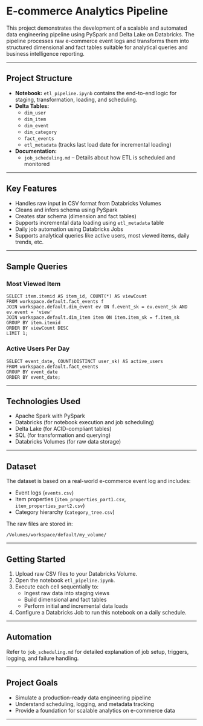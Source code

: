 # E-commerce Analytics Pipeline

This project demonstrates the development of a scalable and automated data engineering pipeline using PySpark and Delta Lake on Databricks. The pipeline processes raw e-commerce event logs and transforms them into structured dimensional and fact tables suitable for analytical queries and business intelligence reporting.

---

## Project Structure

- **Notebook:** `etl_pipeline.ipynb` contains the end-to-end logic for staging, transformation, loading, and scheduling.
- **Delta Tables:**
  - `dim_user`
  - `dim_item`
  - `dim_event`
  - `dim_category`
  - `fact_events`
  - `etl_metadata` (tracks last load date for incremental loading)
- **Documentation:**
  - `job_scheduling.md` – Details about how ETL is scheduled and monitored

---

## Key Features

- Handles raw input in CSV format from Databricks Volumes
- Cleans and infers schema using PySpark
- Creates star schema (dimension and fact tables)
- Supports incremental data loading using `etl_metadata` table
- Daily job automation using Databricks Jobs
- Supports analytical queries like active users, most viewed items, daily trends, etc.

---

## Sample Queries

### Most Viewed Item

```
SELECT item.itemid AS item_id, COUNT(*) AS viewCount
FROM workspace.default.fact_events f
JOIN workspace.default.dim_event ev ON f.event_sk = ev.event_sk AND ev.event = 'view'
JOIN workspace.default.dim_item item ON item.item_sk = f.item_sk
GROUP BY item.itemid
ORDER BY viewCount DESC
LIMIT 1;
```

### Active Users Per Day

```
SELECT event_date, COUNT(DISTINCT user_sk) AS active_users
FROM workspace.default.fact_events
GROUP BY event_date
ORDER BY event_date;
```

---

## Technologies Used

- Apache Spark with PySpark
- Databricks (for notebook execution and job scheduling)
- Delta Lake (for ACID-compliant tables)
- SQL (for transformation and querying)
- Databricks Volumes (for raw data storage)

---

## Dataset

The dataset is based on a real-world e-commerce event log and includes:

- Event logs (`events.csv`)
- Item properties (`item_properties_part1.csv`, `item_properties_part2.csv`)
- Category hierarchy (`category_tree.csv`)

The raw files are stored in:

```
/Volumes/workspace/default/my_volume/
```

---

## Getting Started

1. Upload raw CSV files to your Databricks Volume.
2. Open the notebook `etl_pipeline.ipynb`.
3. Execute each cell sequentially to:
   - Ingest raw data into staging views
   - Build dimensional and fact tables
   - Perform initial and incremental data loads
4. Configure a Databricks Job to run this notebook on a daily schedule.

---

## Automation

Refer to `job_scheduling.md` for detailed explanation of job setup, triggers, logging, and failure handling.

---

## Project Goals

- Simulate a production-ready data engineering pipeline
- Understand scheduling, logging, and metadata tracking
- Provide a foundation for scalable analytics on e-commerce data

---

